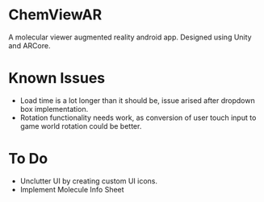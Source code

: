 # ChemViewAR
A molecular viewer augmented reality android app. Designed using Unity and ARCore.

# Known Issues
* Load time is a lot longer than it should be, issue arised after dropdown box implementation.
* Rotation functionality needs work, as conversion of user touch input to game world rotation could be better.

# To Do
* Unclutter UI by creating custom UI icons.
* Implement Molecule Info Sheet
